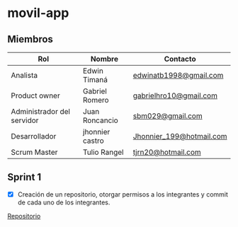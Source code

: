 # movil-app

## Miembros

|        Rol        |   Nombre    |       Contacto      |
|-----------        | --------    | -----------      |
| Analista|    Edwin Timaná    |     edwinatb1998@gmail.com    |
|Product owner|   Gabriel Romero    | gabrielhro10@gmail.com |
|Administrador del servidor |     Juan Roncancio |      sbm029@gmail.com |
|Desarrollador|   jhonnier castro  |   Jhonnier_199@hotmail.com  |
|Scrum Master|   Tulio Rangel   |  tjrn20@hotmail.com  |

## Sprint 1 

- [x] Creación de un repositorio, otorgar permisos a los integrantes y commit de cada uno de los integrantes.

[Repositorio](https://github.com/visit-me/movil-app/)
